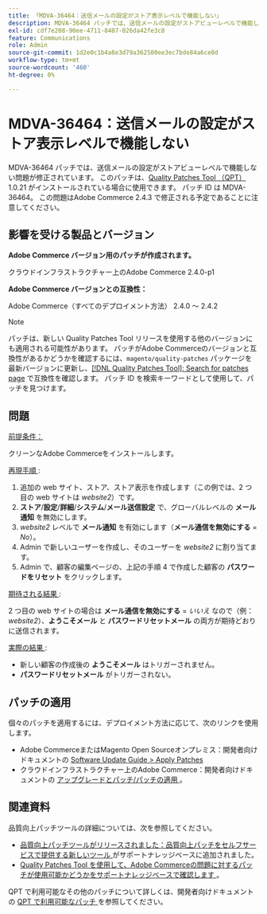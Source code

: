 ```yaml
---
title: 「MDVA-36464：送信メールの設定がストア表示レベルで機能しない」
description: MDVA-36464 パッチでは、送信メールの設定がストアビューレベルで機能しない問題が修正されています。 このパッチは、[Quality Patches Tool （QPT） ] （/help/announcements/adobe-commerce-announcements/magento-quality-patches-released-new-tool-to-self-serve-quality-patches.md） 1.0.21 がインストールされている場合に利用できます。 パッチ ID は MDVA-36464。 この問題はAdobe Commerce 2.4.3 で修正される予定であることに注意してください。
exl-id: cdf7e208-90ee-4711-8407-026da42fe3c8
feature: Communications
role: Admin
source-git-commit: 1d2e0c1b4a8e3d79a362500ee3ec7bde84a6ce0d
workflow-type: tm+mt
source-wordcount: '460'
ht-degree: 0%

---
```


# MDVA-36464：送信メールの設定がストア表示レベルで機能しない

MDVA-36464 パッチでは、送信メールの設定がストアビューレベルで機能しない問題が修正されています。 このパッチは、[Quality Patches Tool （QPT） ](/help/announcements/adobe-commerce-announcements/magento-quality-patches-released-new-tool-to-self-serve-quality-patches.md)1.0.21 がインストールされている場合に使用できます。 パッチ ID は MDVA-36464。 この問題はAdobe Commerce 2.4.3 で修正される予定であることに注意してください。

## 影響を受ける製品とバージョン

**Adobe Commerce バージョン用のパッチが作成されます。**

クラウドインフラストラクチャー上のAdobe Commerce 2.4.0-p1

**Adobe Commerce バージョンとの互換性：**

Adobe Commerce（すべてのデプロイメント方法） 2.4.0 ～ 2.4.2

>[!NOTE]
>
>パッチは、新しい Quality Patches Tool リリースを使用する他のバージョンにも適用される可能性があります。 パッチがAdobe Commerceのバージョンと互換性があるかどうかを確認するには、`magento/quality-patches` パッケージを最新バージョンに更新し、[[!DNL Quality Patches Tool]: Search for patches page](https://devdocs.magento.com/quality-patches/tool.html#patch-grid) で互換性を確認します。 パッチ ID を検索キーワードとして使用して、パッチを見つけます。

## 問題

<u> 前提条件：</u>

クリーンなAdobe Commerceをインストールします。

<u> 再現手順 </u>:

1. 追加の web サイト、ストア、ストア表示を作成します（この例では、2 つ目の web サイトは *website2*）です。
1. **ストア**/**設定**/**詳細**/**システム**/**メール送信設定** で、グローバルレベルの **メール通知** を無効にします。
1. *website2* レベルで **メール通知** を有効にします（**メール通信を無効にする** = *No*）。
1. Admin で新しいユーザーを作成し、そのユーザーを *website2* に割り当てます。
1. Admin で、顧客の編集ページの、上記の手順 4 で作成した顧客の **パスワードをリセット** をクリックします。

<u> 期待される結果 </u>:

2 つ目の web サイトの場合は **メール通信を無効にする** = *いいえ* なので（例：*website2*）、**ようこそメール** と **パスワードリセットメール** の両方が期待どおりに送信されます。

<u> 実際の結果 </u>:

* 新しい顧客の作成後の **ようこそメール** はトリガーされません。
* **パスワードリセットメール** がトリガーされない。

## パッチの適用

個々のパッチを適用するには、デプロイメント方法に応じて、次のリンクを使用します。

* Adobe CommerceまたはMagento Open Sourceオンプレミス：開発者向けドキュメントの [Software Update Guide > Apply Patches](https://devdocs.magento.com/guides/v2.4/comp-mgr/patching/mqp.html)
* クラウドインフラストラクチャー上のAdobe Commerce：開発者向けドキュメントの [ アップグレードとパッチ/パッチの適用 ](https://devdocs.magento.com/cloud/project/project-patch.html)。

## 関連資料

品質向上パッチツールの詳細については、次を参照してください。

* [ 品質向上パッチツールがリリースされました：品質向上パッチをセルフサービスで提供する新しいツール ](/help/announcements/adobe-commerce-announcements/magento-quality-patches-released-new-tool-to-self-serve-quality-patches.md) がサポートナレッジベースに追加されました。
* [Quality Patches Tool を使用して、Adobe Commerceの問題に対するパッチが使用可能かどうかをサポートナレッジベースで確認します ](/help/support-tools/patches-available-in-qpt-tool/check-patch-for-magento-issue-with-magento-quality-patches.md)。

QPT で利用可能なその他のパッチについて詳しくは、開発者向けドキュメントの [QPT で利用可能なパッチ ](https://devdocs.magento.com/quality-patches/tool.html#patch-grid) を参照してください。
